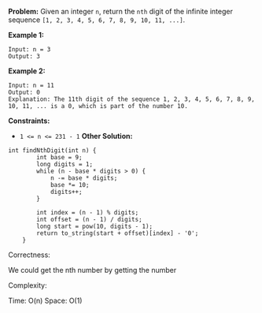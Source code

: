 **Problem:**
Given an integer `n`, return the `nth` digit of the infinite integer sequence `[1, 2, 3, 4, 5, 6, 7, 8, 9, 10, 11, ...]`.

 

**Example 1:**

```
Input: n = 3
Output: 3
```

**Example 2:**

```
Input: n = 11
Output: 0
Explanation: The 11th digit of the sequence 1, 2, 3, 4, 5, 6, 7, 8, 9, 10, 11, ... is a 0, which is part of the number 10.
```

 

**Constraints:**

- `1 <= n <= 231 - 1`
**Other Solution:**
```
int findNthDigit(int n) {
        int base = 9;
        long digits = 1;
        while (n - base * digits > 0) {
            n -= base * digits;
            base *= 10;
            digits++;
        }
        
        int index = (n - 1) % digits;
        int offset = (n - 1) / digits;
        long start = pow(10, digits - 1);
        return to_string(start + offset)[index] - '0';
    }
```
Correctness:

We could get the nth number by getting the number

Complexity:

Time: O(n)
Space: O(1)